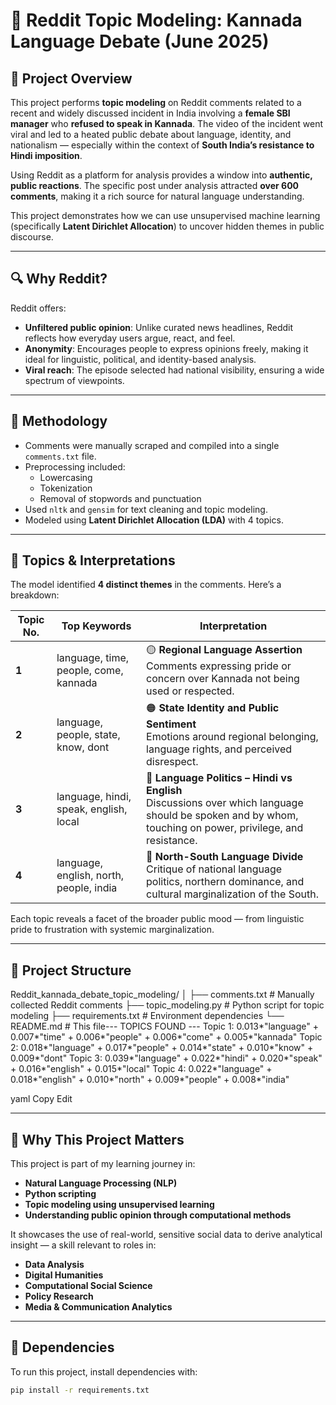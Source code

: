 # 🧠 Reddit Topic Modeling: Kannada Language Debate (June 2025)

## 📍 Project Overview

This project performs **topic modeling** on Reddit comments related to a recent and widely discussed incident in India involving a **female SBI manager** who **refused to speak in Kannada**. The video of the incident went viral and led to a heated public debate about language, identity, and nationalism — especially within the context of **South India’s resistance to Hindi imposition**.

Using Reddit as a platform for analysis provides a window into **authentic, public reactions**. The specific post under analysis attracted **over 600 comments**, making it a rich source for natural language understanding.

This project demonstrates how we can use unsupervised machine learning (specifically **Latent Dirichlet Allocation**) to uncover hidden themes in public discourse.

---

## 🔍 Why Reddit?

Reddit offers:
- **Unfiltered public opinion**: Unlike curated news headlines, Reddit reflects how everyday users argue, react, and feel.
- **Anonymity**: Encourages people to express opinions freely, making it ideal for linguistic, political, and identity-based analysis.
- **Viral reach**: The episode selected had national visibility, ensuring a wide spectrum of viewpoints.

---

## 🧪 Methodology

- Comments were manually scraped and compiled into a single `comments.txt` file.
- Preprocessing included:
  - Lowercasing
  - Tokenization
  - Removal of stopwords and punctuation
- Used `nltk` and `gensim` for text cleaning and topic modeling.
- Modeled using **Latent Dirichlet Allocation (LDA)** with 4 topics.

---

## 🧠 Topics & Interpretations

The model identified **4 distinct themes** in the comments. Here’s a breakdown:

| Topic No. | Top Keywords                                       | Interpretation                         |
|-----------|----------------------------------------------------|----------------------------------------|
| **1**     | language, time, people, come, kannada              | 🟡 **Regional Language Assertion**<br>Comments expressing pride or concern over Kannada not being used or respected. |
| **2**     | language, people, state, know, dont                | 🟠 **State Identity and Public Sentiment**<br>Emotions around regional belonging, language rights, and perceived disrespect. |
| **3**     | language, hindi, speak, english, local             | 🔵 **Language Politics – Hindi vs English**<br>Discussions over which language should be spoken and by whom, touching on power, privilege, and resistance. |
| **4**     | language, english, north, people, india            | 🔴 **North-South Language Divide**<br>Critique of national language politics, northern dominance, and cultural marginalization of the South. |

Each topic reveals a facet of the broader public mood — from linguistic pride to frustration with systemic marginalization.

---

## 📁 Project Structure

Reddit_kannada_debate_topic_modeling/
│
├── comments.txt # Manually collected Reddit comments
├── topic_modeling.py # Python script for topic modeling
├── requirements.txt # Environment dependencies
└── README.md # This file--- TOPICS FOUND ---
Topic 1: 0.013*"language" + 0.007*"time" + 0.006*"people" + 0.006*"come" + 0.005*"kannada"
Topic 2: 0.018*"language" + 0.017*"people" + 0.014*"state" + 0.010*"know" + 0.009*"dont"
Topic 3: 0.039*"language" + 0.022*"hindi" + 0.020*"speak" + 0.016*"english" + 0.015*"local"
Topic 4: 0.022*"language" + 0.018*"english" + 0.010*"north" + 0.009*"people" + 0.008*"india"

yaml
Copy
Edit

---

## 💼 Why This Project Matters

This project is part of my learning journey in:
- **Natural Language Processing (NLP)**
- **Python scripting**
- **Topic modeling using unsupervised learning**
- **Understanding public opinion through computational methods**

It showcases the use of real-world, sensitive social data to derive analytical insight — a skill relevant to roles in:
- **Data Analysis**
- **Digital Humanities**
- **Computational Social Science**
- **Policy Research**
- **Media & Communication Analytics**

---

## 🔧 Dependencies

To run this project, install dependencies with:

```bash
pip install -r requirements.txt